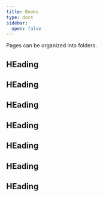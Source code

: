 ```yaml
---
title: Books
type: docs
sidebar:
  open: false
---
```


Pages can be organized into folders.

## HEading

## HEading

## HEading

## HEading

## HEading

## HEading

## HEading
